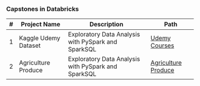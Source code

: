### Capstones in Databricks

|#|Project Name | Description | Path|
|---|---|---|---|
|1|Kaggle Udemy Dataset| Exploratory Data Analysis with PySpark and SparkSQL|[Udemy Courses](https://github.com/vibhatrehan/databricks/tree/main/1_EDA-Kaggle-UdemyData)|
|2| Agriculture Produce|Exploratory Data Analysis with PySpark and SparkSQL|[Agriculture Produce](https://github.com/vibhatrehan/databricks/tree/main/2_EDA-IndiaGov-Agriculture-Data)|
